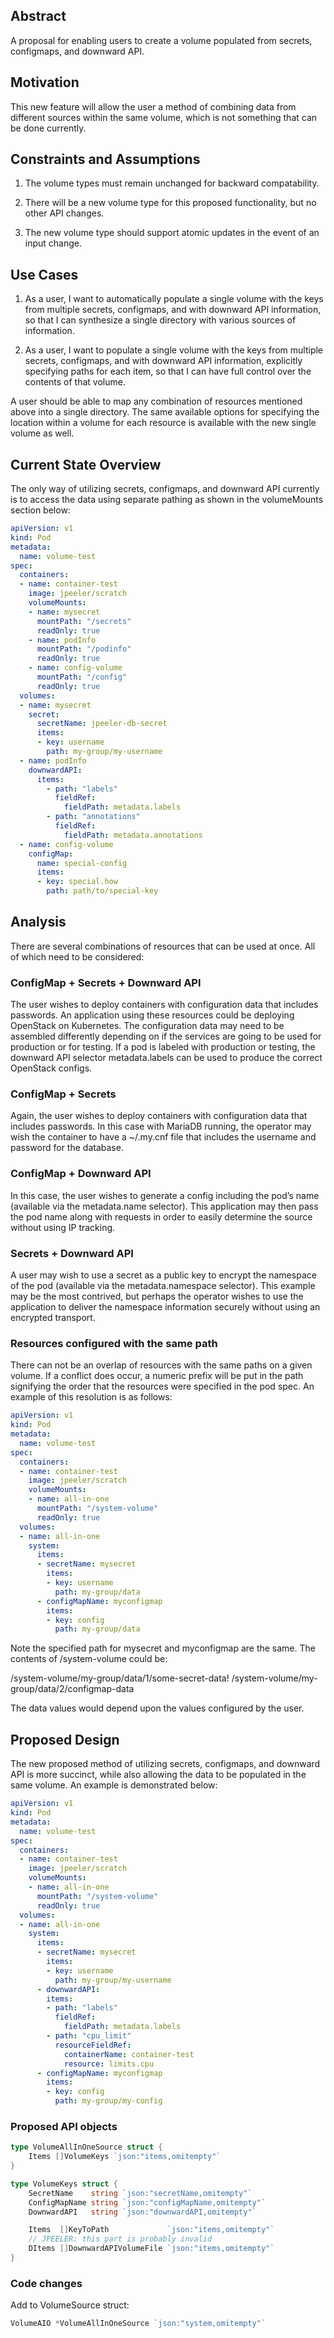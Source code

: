 ## Abstract

A proposal for enabling users to create a volume populated from secrets,
configmaps, and downward API.

## Motivation

This new feature will allow the user a method of combining data from different
sources within the same volume, which is not something that can be done
currently.

## Constraints and Assumptions

1.  The volume types must remain unchanged for backward compatability.

2.  There will be a new volume type for this proposed functionality, but no
    other API changes.

3.  The new volume type should support atomic updates in the event of an input
    change.

## Use Cases

1.  As a user, I want to automatically populate a single volume with the keys
    from multiple secrets, configmaps, and with downward API information, so
    that I can synthesize a single directory with various sources of
    information.

2.  As a user, I want to populate a single volume with the keys from multiple
    secrets, configmaps, and with downward API information, explicitly
    specifying paths for each item, so that I can have full control over the
    contents of that volume.

A user should be able to map any combination of resources mentioned above into a
single directory. The same available options for specifying the location within
a volume for each resource is available with the new single volume as well.

## Current State Overview

The only way of utilizing secrets, configmaps, and downward API currently is
to access the data using separate pathing as shown in the volumeMounts section
below:

```yaml
apiVersion: v1
kind: Pod
metadata:
  name: volume-test
spec:
  containers:
  - name: container-test
    image: jpeeler/scratch
    volumeMounts:
    - name: mysecret
      mountPath: "/secrets"
      readOnly: true
    - name: podInfo
      mountPath: "/podinfo"
      readOnly: true
    - name: config-volume
      mountPath: "/config"
      readOnly: true
  volumes:
  - name: mysecret
    secret:
      secretName: jpeeler-db-secret
      items:
      - key: username
        path: my-group/my-username
  - name: podInfo
    downwardAPI:
      items:
        - path: "labels"
          fieldRef:
            fieldPath: metadata.labels
        - path: "annotations"
          fieldRef:
            fieldPath: metadata.annotations
  - name: config-volume
    configMap:
      name: special-config
      items:
      - key: special.how
        path: path/to/special-key
```

## Analysis

There are several combinations of resources that can be used at once. All of
which need to be considered:

### ConfigMap + Secrets + Downward API

The user wishes to deploy containers with configuration data that includes
passwords. An application using these resources could be deploying OpenStack
on Kubernetes. The configuration data may need to be assembled differently
depending on if the services are going to be used for production or for
testing. If a pod is labeled with production or testing, the downward API
selector metadata.labels can be used to produce the correct OpenStack configs.

### ConfigMap + Secrets

Again, the user wishes to deploy containers with configuration data that
includes passwords. In this case with MariaDB running, the operator may wish
the container to have a ~/.my.cnf file that includes the username and password
for the database.

### ConfigMap + Downward API

In this case, the user wishes to generate a config including the pod’s name
(available via the metadata.name selector). This application may then pass the
pod name along with requests in order to easily determine the source without
using IP tracking.

### Secrets + Downward API

A user may wish to use a secret as a public key to encrypt the namespace of
the pod (available via the metadata.namespace selector). This example may be
the most contrived, but perhaps the operator wishes to use the application to
deliver the namespace information securely without using an encrypted
transport.

### Resources configured with the same path

There can not be an overlap of resources with the same paths on a given volume.
If a conflict does occur, a numeric prefix will be put in the path signifying
the order that the resources were specified in the pod spec. An example of this
resolution is as follows:

```yaml
apiVersion: v1
kind: Pod
metadata:
  name: volume-test
spec:
  containers:
  - name: container-test
    image: jpeeler/scratch
    volumeMounts:
    - name: all-in-one
      mountPath: "/system-volume"
      readOnly: true
  volumes:
  - name: all-in-one
    system:
      items:
      - secretName: mysecret
        items:
        - key: username
          path: my-group/data
      - configMapName: myconfigmap
        items:
        - key: config
          path: my-group/data
```

Note the specified path for mysecret and myconfigmap are the same. The contents
of /system-volume could be:

/system-volume/my-group/data/1/some-secret-data!
/system-volume/my-group/data/2/configmap-data

The data values would depend upon the values configured by the user.

## Proposed Design

The new proposed method of utilizing secrets, configmaps, and downward API is 
more succinct, while also allowing the data to be populated in the same volume.
An example is demonstrated below:

```yaml
apiVersion: v1
kind: Pod
metadata:
  name: volume-test
spec:
  containers:
  - name: container-test
    image: jpeeler/scratch
    volumeMounts:
    - name: all-in-one
      mountPath: "/system-volume"
      readOnly: true
  volumes:
  - name: all-in-one
    system:
      items:
      - secretName: mysecret
        items:
        - key: username
          path: my-group/my-username
      - downwardAPI:
        items:
        - path: "labels"
          fieldRef:
            fieldPath: metadata.labels
        - path: "cpu_limit"
          resourceFieldRef:
            containerName: container-test
            resource: limits.cpu
      - configMapName: myconfigmap
        items:
        - key: config
          path: my-group/my-config
```

### Proposed API objects

```go
type VolumeAllInOneSource struct {
	Items []VolumeKeys `json:"items,omitempty"`
}

type VolumeKeys struct {
	SecretName    string `json:"secretName,omitempty"`
	ConfigMapName string `json:"configMapName,omitempty"`
	DownwardAPI   string `json:"downwardAPI,omitempty"`

	Items  []KeyToPath             `json:"items,omitempty"`
    // JPEELER: this part is probably invalid
	DItems []DownwardAPIVolumeFile `json:"items,omitempty"`
}
```

### Code changes

Add to VolumeSource struct:

```go
VolumeAIO *VolumeAllInOneSource `json:"system,omitempty"`
```
